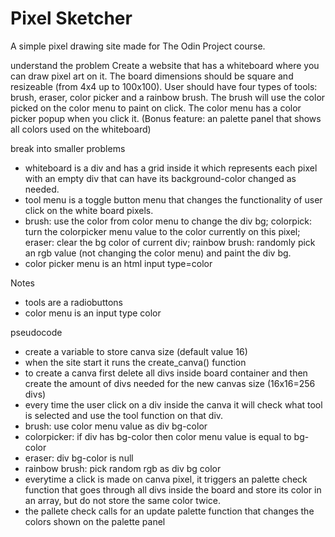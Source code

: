 # Pixel Sketcher
A simple pixel drawing site made for The Odin Project course.

understand the problem
Create a website that has a whiteboard where you can draw pixel art on it. The board dimensions should be square and resizeable (from 4x4 up to 100x100). User should have four types of tools: brush, eraser, color picker and a rainbow brush. The brush will use the color picked on the color menu to paint on click. The color menu has a color picker popup when you click it. (Bonus feature: an palette panel that shows all colors used on the whiteboard)

break into smaller problems
- whiteboard is a div and has a grid inside it which represents each pixel with an empty div that can have its background-color changed as needed.
- tool menu is a toggle button menu that changes the functionality of user click on the white board pixels.
- brush: use the color from color menu to change the div bg; colorpick: turn the colorpicker menu value to the color currently on this pixel; eraser: clear the bg color of current div; rainbow brush: randomly pick an rgb value (not changing the color menu) and paint the div bg.
- color picker menu is an html input type=color

Notes
- tools are a radiobuttons
- color menu is an input type color

pseudocode
- create a variable to store canva size (default value 16)
- when the site start it runs the create_canva() function
- to create a canva first delete all divs inside board container and then create the amount of divs needed for the new canvas size (16x16=256 divs)
- every time the user click on a div inside the canva it will check what tool is selected and use the tool function on that div.
- brush: use color menu value as div bg-color
- colorpicker: if div has bg-color then color menu value is equal to bg-color
- eraser: div bg-color is null
- rainbow brush: pick random rgb as div bg color
- everytime a click is made on canva pixel, it triggers an palette check function that goes through all divs inside the board and store its color in an array, but do not store the same color twice.
- the pallete check calls for an update palette function that changes the colors shown on the palette panel
